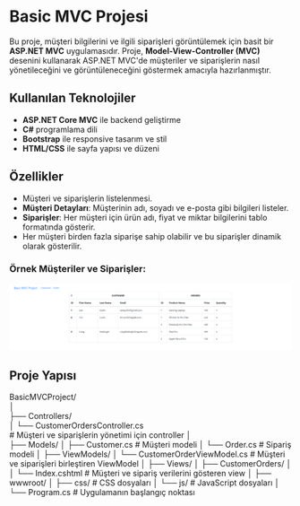 # Basic MVC Projesi

Bu proje, müşteri bilgilerini ve ilgili siparişleri görüntülemek için basit bir **ASP.NET MVC** uygulamasıdır. Proje, **Model-View-Controller (MVC)** desenini kullanarak ASP.NET MVC'de müşteriler ve siparişlerin nasıl yönetileceğini ve görüntüleneceğini göstermek amacıyla hazırlanmıştır.

## Kullanılan Teknolojiler

- **ASP.NET Core MVC** ile backend geliştirme
- **C#** programlama dili
- **Bootstrap** ile responsive tasarım ve stil
- **HTML/CSS** ile sayfa yapısı ve düzeni

## Özellikler

- Müşteri ve siparişlerin listelenmesi.
- **Müşteri Detayları**: Müşterinin adı, soyadı ve e-posta gibi bilgileri listeler.
- **Siparişler**: Her müşteri için ürün adı, fiyat ve miktar bilgilerini tablo formatında gösterir.
- Her müşteri birden fazla siparişe sahip olabilir ve bu siparişler dinamik olarak gösterilir.

### Örnek Müşteriler ve Siparişler:
![alt text](img/Customer_Order.png)


## Proje Yapısı
BasicMVCProject/</br>
│ </br>
├── Controllers/ </br>
│   └── CustomerOrdersController.cs </br>   # Müşteri ve siparişlerin yönetimi için controller
│ </br>
├── Models/
│   ├── Customer.cs                    # Müşteri modeli
│   └── Order.cs                       # Sipariş modeli
│
├── ViewModels/
│   └── CustomerOrderViewModel.cs      # Müşteri ve siparişleri birleştiren ViewModel
│
├── Views/
│   ├── CustomerOrders/
│   │   └── Index.cshtml               # Müşteri ve sipariş verilerini gösteren view
│
├── wwwroot/
│   ├── css/                           # CSS dosyaları
│   └── js/                            # JavaScript dosyaları
│
└── Program.cs                         # Uygulamanın başlangıç noktası
